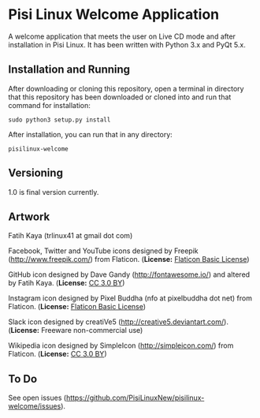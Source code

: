 # Pisi Linux Welcome Application
A welcome application that meets the user on Live CD mode and after installation in Pisi Linux. It has been written with Python 3.x and PyQt 5.x.

## Installation and Running
After downloading or cloning this repository, open a terminal in directory that this repository has been downloaded or cloned into and run that command for installation:

    sudo python3 setup.py install

After installation, you can run that in any directory:

    pisilinux-welcome

## Versioning
1.0 is final version currently.

## Artwork
Fatih Kaya (trlinux41 at gmail dot com)

Facebook, Twitter and YouTube icons designed by Freepik (http://www.freepik.com/) from Flaticon. (**License:** [Flaticon Basic License](http://file000.flaticon.com/downloads/license/license.pdf))

GitHub icon designed by Dave Gandy (http://fontawesome.io/) and altered by Fatih Kaya. (**License:** [CC 3.0 BY](https://creativecommons.org/licenses/by/3.0/))

Instagram icon designed by Pixel Buddha (nfo at pixelbuddha dot net) from Flaticon. (**License:** [Flaticon Basic License](http://file000.flaticon.com/downloads/license/license.pdf))

Slack icon designed by creatiVe5 (http://creative5.deviantart.com/). (**License:** Freeware non-commercial use)

Wikipedia icon designed by SimpleIcon (http://simpleicon.com/) from Flaticon. (**License:** [CC 3.0 BY](https://creativecommons.org/licenses/by/3.0/))

## To Do
See open issues (https://github.com/PisiLinuxNew/pisilinux-welcome/issues).
